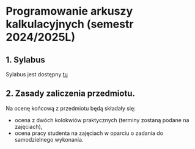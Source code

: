 # Programowanie arkuszy kalkulacyjnych (semestr 2024/2025L)

## 1. Sylabus

Sylabus jest dostępny [tu](20S1O-PAK2024L.pdf)

## 2. Zasady zaliczenia przedmiotu.

Na ocenę końcową z przedmiotu będą składały się:
* ocena z dwóch kolokwiów praktycznych (terminy zostaną podane na zajęciach),
* ocena pracy studenta na zajęciach w oparciu o zadania do samodzielnego wykonania.
